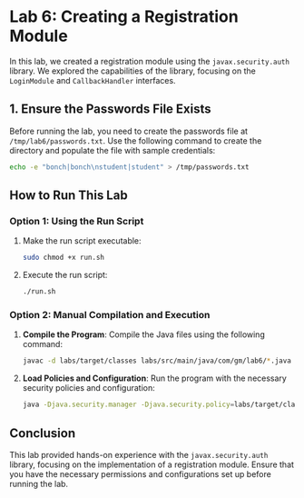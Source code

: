 # Lab 6: Creating a Registration Module

In this lab, we created a registration module using the `javax.security.auth` library. We explored the capabilities of the library, focusing on the `LoginModule` and `CallbackHandler` interfaces.

## 1. Ensure the Passwords File Exists

Before running the lab, you need to create the passwords file at `/tmp/lab6/passwords.txt`. Use the following command to create the directory and populate the file with sample credentials:

```bash
echo -e "bonch|bonch\nstudent|student" > /tmp/passwords.txt
```

## How to Run This Lab

### Option 1: Using the Run Script

1. Make the run script executable:

   ```bash
   sudo chmod +x run.sh
   ```

2. Execute the run script:

   ```bash
   ./run.sh
   ```

### Option 2: Manual Compilation and Execution

1. **Compile the Program**: Compile the Java files using the following command:

   ```bash
   javac -d labs/target/classes labs/src/main/java/com/gm/lab6/*.java
   ```

2. **Load Policies and Configuration**: Run the program with the necessary security policies and configuration:

   ```bash
   java -Djava.security.manager -Djava.security.policy=labs/target/classes/com/gm/lab6/.policy -Djava.security.auth.login.config=labs/src/main/java/com/gm/lab6/jaas.login.config -cp labs/target/classes com.gm.lab6.Main
   ```

## Conclusion

This lab provided hands-on experience with the `javax.security.auth` library, focusing on the implementation of a registration module. Ensure that you have the necessary permissions and configurations set up before running the lab.

